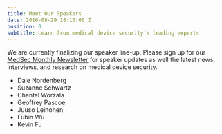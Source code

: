 ```yaml
---
title: Meet Our Speakers
date: 2016-08-29 18:16:00 Z
position: 0
subtitle: Learn from medical device security’s leading experts
---
```


<div class="alert alert-warning" role="alert">We are currently finalizing our speaker line-up. Please sign up for our <a href="#">MedSec Monthly Newsletter</a> for speaker updates as well the latest news, interviews, and research on medical device security.</div>

* Dale Nordenberg
* Suzanne Schwartz
* Chantal Worzala
* Geoffrey Pascoe
* Juuso Leinonen
* Fubin Wu
* Kevin Fu
